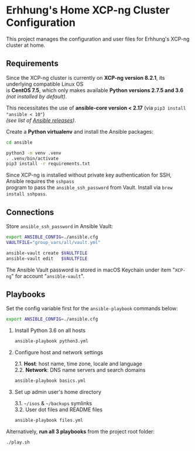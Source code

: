 # Erhhung's Home XCP-ng Cluster Configuration

This project manages the configuration and user files for Erhhung's XCP-ng cluster at home.

## Requirements

Since the XCP-ng cluster is currently on **XCP-ng version 8.2.1**, its underlying compatible Linux OS  
is **CentOS 7.5**, which only makes available **Python versions 2.7.5 and 3.6** _(not installed by default)_.

This necessitates the use of **ansible-core version < 2.17** (via `pip3 install "ansible < 10"`)  
_(see list of [Ansible releases](https://docs.ansible.com/ansible/latest/reference_appendices/release_and_maintenance.html#ansible-community-changelogs))_.

Create a **Python virtualenv** and install the Ansible packages:

```bash
cd ansible

python3 -m venv .venv
. .venv/bin/activate
pip3 install -r requirements.txt
```

Since XCP-ng is installed without private key authentication for SSH, Ansible requires the `sshpass`  
program to pass the `ansible_ssh_password` from Vault. Install via `brew install sshpass`.

## Connections

Store `ansible_ssh_password` in Ansible Vault:

```bash
export ANSIBLE_CONFIG=./ansible.cfg
VAULTFILE="group_vars/all/vault.yml"

ansible-vault create $VAULTFILE
ansible-vault edit   $VAULTFILE
```

The Ansible Vault password is stored in macOS Keychain under item "`XCP-ng`" for account "`ansible-vault`".

## Playbooks

Set the config variable first for the `ansible-playbook` commands below:

```bash
export ANSIBLE_CONFIG=./ansible.cfg
```

1. Install Python 3.6 on all hosts

    ```bash
    ansible-playbook python3.yml
    ```

2. Configure host and network settings

    2.1. **Host**: host name, time zone, locale and language  
    2.2. **Network**: DNS name servers and search domains

    ```bash
    ansible-playbook basics.yml
    ```

3. Set up admin user's home directory

    3.1. `~/isos` & `~/backups` symlinks  
    3.2. User dot files and README files

    ```bash
    ansible-playbook files.yml
    ```

Alternatively, **run all 3 playbooks** from the project root folder:

```bash
./play.sh
```
